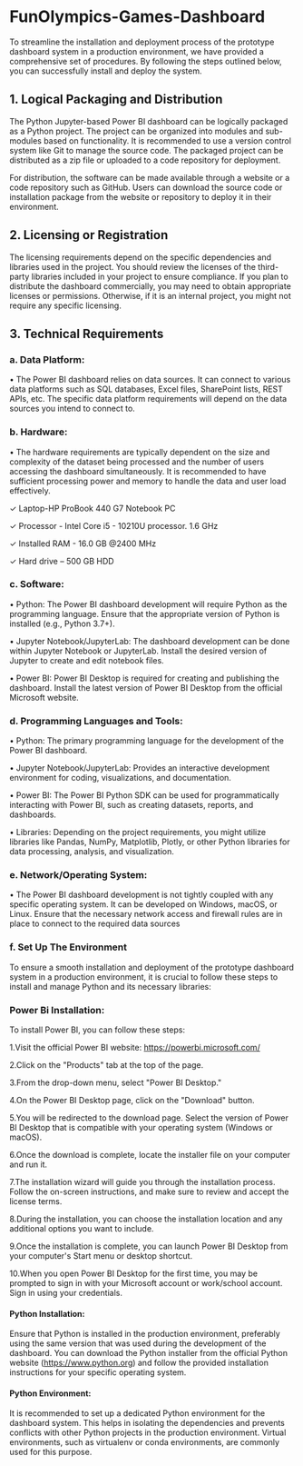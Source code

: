 # FunOlympics-Games-Dashboard
To streamline the installation and deployment process of the prototype dashboard system in a production environment, we have provided a comprehensive set of procedures. By following the steps outlined below, you can successfully install and deploy the system.

## 1. Logical Packaging and Distribution
The Python Jupyter-based Power BI dashboard can be logically packaged as a Python project. The project can be organized into modules and sub-modules based on functionality. It is recommended to use a version control system like Git to manage the source code. The packaged project can be distributed as a zip file or uploaded to a code repository for deployment.

For distribution, the software can be made available through a website or a code repository 
such as GitHub. Users can download the source code or installation package from the website 
or repository to deploy it in their environment.

## 2. Licensing or Registration
The licensing requirements depend on the specific dependencies 
and libraries used in the project. You should review the licenses of the third-party libraries 
included in your project to ensure compliance. If you plan to distribute the dashboard 
commercially, you may need to obtain appropriate licenses or permissions. Otherwise, if it is 
an internal project, you might not require any specific licensing.

## 3. Technical Requirements

### a. Data Platform:
• The Power BI dashboard relies on data sources. It can connect to various data 
platforms such as SQL databases, Excel files, SharePoint lists, REST APIs, etc. The 
specific data platform requirements will depend on the data sources you intend to 
connect to.

### b. Hardware:
• The hardware requirements are typically dependent on the size and complexity of the 
dataset being processed and the number of users accessing the dashboard 
simultaneously. It is recommended to have sufficient processing power and memory 
to handle the data and user load effectively.

✓ Laptop-HP ProBook 440 G7 Notebook PC

✓ Processor - Intel Core i5 - 10210U processor. 1.6 GHz

✓ Installed RAM - 16.0 GB @2400 MHz

✓ Hard drive – 500 GB HDD

### c. Software:
• Python: The Power BI dashboard development will require Python as the programming 
language. Ensure that the appropriate version of Python is installed (e.g., Python 3.7+).

• Jupyter Notebook/JupyterLab: The dashboard development can be done within 
Jupyter Notebook or JupyterLab. Install the desired version of Jupyter to create and 
edit notebook files.

• Power BI: Power BI Desktop is required for creating and publishing the dashboard. 
Install the latest version of Power BI Desktop from the official Microsoft website.

### d. Programming Languages and Tools:
• Python: The primary programming language for the development of the Power BI 
dashboard.

• Jupyter Notebook/JupyterLab: Provides an interactive development environment for 
coding, visualizations, and documentation.

• Power BI: The Power BI Python SDK can be used for programmatically interacting 
with Power BI, such as creating datasets, reports, and dashboards.

• Libraries: Depending on the project requirements, you might utilize libraries like Pandas, 
NumPy, Matplotlib, Plotly, or other Python libraries for data processing, analysis, and 
visualization.

### e. Network/Operating System:
• The Power BI dashboard development is not tightly coupled with any specific operating 
system. It can be developed on Windows, macOS, or Linux. Ensure that the necessary 
network access and firewall rules are in place to connect to the required data sources

### f. Set Up The Environment
To ensure a smooth installation and deployment of the prototype dashboard system in a production environment, it is crucial to follow these steps to install and manage Python and its necessary libraries:

### Power Bi Installation:
To install Power BI, you can follow these steps:

1.Visit the official Power BI website: https://powerbi.microsoft.com/

2.Click on the "Products" tab at the top of the page.

3.From the drop-down menu, select "Power BI Desktop."

4.On the Power BI Desktop page, click on the "Download" button.

5.You will be redirected to the download page. Select the version of Power BI Desktop that is compatible with your operating system (Windows or macOS).

6.Once the download is complete, locate the installer file on your computer and run it.

7.The installation wizard will guide you through the installation process. Follow the on-screen instructions, and make sure to review and accept the license terms.

8.During the installation, you can choose the installation location and any additional options you want to include.

9.Once the installation is complete, you can launch Power BI Desktop from your computer's Start menu or desktop shortcut.

10.When you open Power BI Desktop for the first time, you may be prompted to sign in with your Microsoft account or work/school account. Sign in using your credentials.

#### Python Installation:
Ensure that Python is installed in the production environment, preferably using the same version that was used during the development of the dashboard. You can download the Python installer from the official Python website (https://www.python.org) and follow the provided installation instructions for your specific operating system.

#### Python Environment:
It is recommended to set up a dedicated Python environment for the dashboard system. This helps in isolating the dependencies and prevents conflicts with other Python projects in the production environment. Virtual environments, such as virtualenv or conda environments, are commonly used for this purpose.
